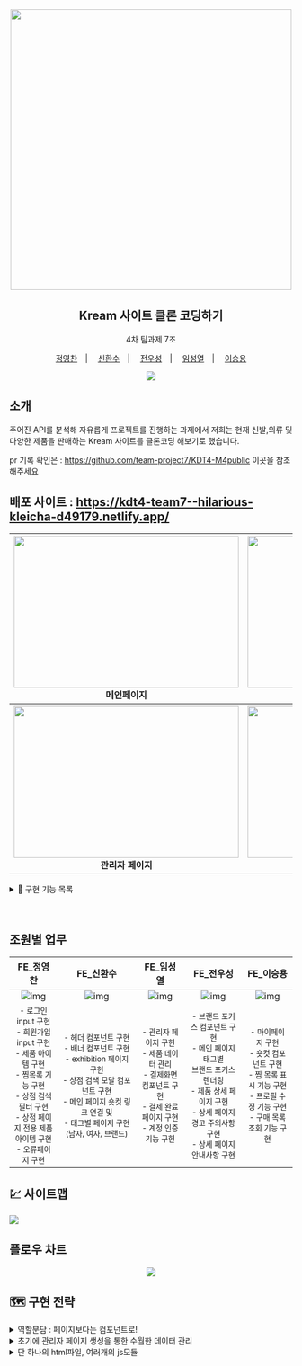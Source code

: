 <div align='center'>
<img src ="https://kream.co.kr/_nuxt/img/login_title.9f9ccc8.png" width="500">
<h2>Kream 사이트 클론 코딩하기</h2>
4차 팀과제 7조

<a href="https://github.com/jyc-coder">정영찬</a>　|　
<a href="https://github.com/whansoo">신환수</a>　|　
<a href="https://github.com/wooseongjeon">전우성</a>　|　
<a href="https://github.com/sung34">임성열</a>　|　
<a href="https://github.com/yong8048">이승용</a>

</div>

<div align="center">
  <img src="https://img.shields.io/badge/node-16.13.1-339933?logo=node.js"> 
</div>

## 소개

주어진 API를 분석해 자유롭게 프로젝트를 진행하는 과제에서 저희는 현재 신발,의류 및 다양한 제품을 판매하는 Kream 사이트를 클론코딩 해보기로 했습니다.

pr 기록 확인은 : https://github.com/team-project7/KDT4-M4public 이곳을 참조해주세요

## 배포 사이트 : https://kdt4-team7--hilarious-kleicha-d49179.netlify.app/

<div align="center">
<table>
<tr>
    <th>
      <div >
        <img src="https://user-images.githubusercontent.com/56331400/222455424-a3fbbd8d-5936-4c43-bad2-3f51454e5747.gif" width="400" height="270">
      </div>
      <div align="center">
      메인페이지
      </div>
    </th>
    <th>
      <div>
        <img src="https://user-images.githubusercontent.com/56331400/222457535-a209af80-d251-4886-9397-2c8f49dbb730.gif" width="400" height="270">
      </div>
     <div align="center">
      상점 페이지
      </div>
    </th>
  </tr>
  <tr>
    <th>
      <div>
        <img src="https://user-images.githubusercontent.com/56331400/222487198-d125f96d-db74-4b09-aecb-e6b6499e2532.gif" width="400" height="270">
      </div>
      <div align="center">
      관리자 페이지
      </div>
    </th>
    <th>
      <div>
       <div>
        <img src="https://user-images.githubusercontent.com/56331400/222461250-308adb76-e7c8-40b7-afb8-846bb9fca287.gif" width="400" height="270">
      </div>
      </div>
      <div align="center">
      로그인 페이지
      </div>
    </th>
  </tr>
</table>
</div>

<details>
<summary> 👞 구현 기능 목록</summary>
<br>
  
**메인 페이지**
- 헤더, 배너, 숏컷, 브랜드 포커스, 제품 목록, 푸터로 구성되어있습니다.
- 배너 : 해당 테마와 관련된 제품을 보여주는 exhibition 페이지로 이동합니다.
- 숏컷 : 해당 테마와 관련된 제품을 보여주는 exhibition 페이지로 이동합니다.
- 브랜드 포커스 : 클릭시 해당 브랜드 제품을 검색결과로 하는 상점 페이지로 이동합니다.
- 제품 아이템 : 클릭하면 해당 제품 구매를 위해서 상세 페이지로 이동합니다.
  - 찜 목록 추가 : 우측 하단 아이콘을 클릭하면 아이콘의 색이 변하면서 찜목록에 추가. 만약 로그인 되지 않았을 경우 알림창이 나타납니다.

**마이 페이지**

- 구매 내역 : 사용자가 구매했던 제품 내역을 제품 이름과 함께 보여줍니다.
- 관심 상품 : 사용자가 찜목록에 추가한 제품을 보여줍니다.
- 프로필 정보 : 현재 사용자의 정보를 보여줍니다.

**상점 페이지**

- 검색 필터, 제품 목록, 서치 modal 로 구성되어있습니다.
- 검색 필터: 사용자가 원하는 제품의 태그를 선택하면 해당 태그와 관련된 제품의 목록이 우측에 렌더링됩니다.
  - 검색 필터 목록
    - 카테고리 : 신발, 의류, 패션잡화, 라이프, 테크
    - 성별: 남성, 여성, 키즈
    - 가격 : 10만원 이하, 10만원-30만원 이하, 30만원-50만원 이하, 50만원 이상
    - 브랜드 : 현재 추가되어있는 전체 데이터의 브랜드 항목이 추가되어있습니다.
- 서치 modal : 상단에 위치한 돋보기 모양의 아이콘을 클릭하면 제품을 검색할수 있는 검색창이 팝업됩니다.
  - 최근 검색어: 사용자가 최근에 검색한 키워드를 보여줍니다. 지우기를 누르면 전체 항목이 제거됩니다.
  - 추천 검색어: 사용자가 원하는 키워드를 클릭하면 해당 태그와 관련된 제품을 보여주는 상점페이지가 나타납니다.
  - 카테고리 : 추천검색어와 마찬가지로 원하는 제품 종류를 클릭하면 필터링된 제품 목록을 보여줍니다.
  - 인기 브랜드 : 원하는 브랜드를 클릭하면 해당 브랜드 제품을 보여줍니다.

**상세 페이지**

- 사용자가 원하는 물건을 구입하고 싶을 때 제품 목록중 하나를 클릭하면 제품의 상세 정보를 보여주고 결제의사에 따라 결제 페이지로 이동합니다.

- 하단에는 선택된 제품과 같은 브랜드의 제품 목록을 보여줍니다.

**결제 페이지**

- 상세 페이지에서 결제 버튼을 누르면 이동하는 페이지 입니다.
- 제품의 정보와 이미지를 간략하게 보여주고, 계좌를 선택하여 결제를 진행합니다. 만약 계좌가 존재하지 않으면 계좌를 새로 생성하여 결제를 진행하게 됩니다.

**관리자 페이지**

- 관리자의 계정으로만 들어갈수 있는 페이지입니다. 현재 등록된 상품 데이터를 crud 할 수 있으며 데이터 검색, 현재 회원가입한 모든 사용자들을 조회할수 있습니다.

- 특정 id로 로그인하지 않으면 들어갈수 없게 설정하여 보안을 강화했습니다.

**로그인 페이지**

- 사용자가 로그인을 하려고 할때 이동하는 페이지로, 회원이 아닐 경우 회원가입을 할수 있도록 회원 가입 버튼을 클릭하면 회원가입 페이지로 이동합니다.

- 각각의 id,pw 조건을 만족하지 않으면 로그인 버튼이 활성화되지 않습니다 (id: 이메일 양식, pw: 영어,숫자,특수문자를 포함한 8~16자 )

- 아래와 같은 상황일때 로그인 페이지로 이동합니다.
  - 로그인 한지 24시간 경과한경우
  - 로그인 하지 않은 상태에서 찜목록 아이콘을 클릭한 경우
  - 상세 페이지에서 결제를 시도할 때
  - 로그인 하지 않은 상태에서 메인 페이지의 헤더에 관심품목을 들어가려고 할 때

</details>
<br>
<br>

## 조원별 업무

<div align="center">

  | FE_정영찬 | FE_신환수 | FE_임성열 | FE_전우성 | FE_이승용 |
  |:--------:|:--------:|:--------:|:--------:|:--------:|
  | ![img](https://avatars.githubusercontent.com/u/56331400?width=200px&height=200px) | ![img](https://avatars.githubusercontent.com/u/98297436?width=200px&height=200px) | ![img](https://avatars.githubusercontent.com/u/120437898?width=200px&height=200px) | ![img](https://avatars.githubusercontent.com/u/120362689?width=200px&height=200px)|![img](https://avatars.githubusercontent.com/u/61074759?width=200px&height=200px)|
  |<sup>- 로그인 input 구현</sup><br><sup>- 회원가입 input 구현</sup><br><sup>- 제품 아이템 구현</sup><br><sup>- 찜목록 기능 구현</sup><br><sup>- 상점 검색필터 구현</sup><br><sup>- 상점 페이지 전용 제품 <br>아이템 구현</sup><br><sup>- 오류페이지 구현</sup><br>|<sup>- 헤더 컴포넌트 구현</sup><br><sup>- 배너 컴포넌트 구현</sup><br><sup>- exhibition 페이지 구현</sup><br><sup>- 상점 검색 모달 컴포넌트 구현</sup><br><sup>- 메인 페이지 숏컷 링크 연결 및 <br>- 태그별 페이지 구현(남자, 여자, 브랜드)</sup><br>|<sup>- 관리자 페이지 구현</sup><br><sup>- 제품 데이터 관리</sup><br><sup>- 결제화면 컴포넌트 구현</sup><br><sup>- 결제 완료 페이지 구현</sup><br><sup>- 계정 인증 기능 구현</sup><br>|<sup>- 브랜드 포커스 컴포넌트 구현</sup><br><sup>- 메인 페이지 태그별 <br>브랜드 포커스 렌더링</sup><br><sup>- 제품 상세 페이지 구현</sup><br><sup>- 상세 페이지 경고 주의사항 구현</sup><br><sup>- 상세 페이지 안내사항 구현</sup><br>|<sup>- 마이페이지 구현</sup><br><sup>- 숏컷 컴포넌트 구현</sup><br><sup>- 찜 목록 표시 기능 구현</sup><br><sup>- 프로필 수정 기능 구현</sup><br><sup>- 구매 목록 조회 기능 구현</sup><br>|

  
  </div>

  
## 💹 사이트맵

<img src="https://user-images.githubusercontent.com/56331400/222495640-a967324b-5de8-4ac4-bd08-cd554a62e526.jpg" >

## 플로우 차트

<div align="center">
<img src="https://user-images.githubusercontent.com/56331400/222724165-3b2dfabe-47bf-4f98-a568-567bf8f85456.png">
</div>

## 🗺️ 구현 전략

<details>
<summary> 역할분담 : 페이지보다는 컴포넌트로!  </summary>
<br>

- 처음 역할 분담을 정할 때 페이지 별이 아닌 페이지를 구성하는 컴포넌트 별로 역할 분담을 진행하여 컴포넌트가 구현이 되면 페이지를 조립해서 만드는 방식으로 접근했습니다.

- 각각의 컴포넌트를 구현&고도화를 진행하는 방식으로 프로젝트를 진행하면서, 오류가 발생했을때 "어느 페이지" 가 아닌 "어느 컴포넌트" 에서 발생했는지로 문제 해결 접근이 가능하여 유지/보수가 수월했습니다.

</details>

<details>
<summary> 초기에 관리자 페이지 생성을 통한 수월한 데이터 관리</summary>
<br>

- 프로젝트 시작 초기에 제품 데이터 crud를 하는 시간을 줄이기 위해서 관리자 페이지를 제작했습니다.

- 초기에 필요한 데이터를 추가한 다음, 추후에 발생할 데이터 수정/추가가 편리해지면서 프로젝트 진행 속도가 쳐지는 것을 막아보려고 했습니다

</details>

<details>
<summary>단 하나의 html파일, 여러개의 js모듈 </summary>
<br>

- 저희는 하나의 html파일 내부에 `navigo`를 사용해서 여러가지 경로에 따라 다른 페이지를 렌더링하는 방식으로 구현했습니다.

- 각각의 경로에 따른 컴포넌트 렌더링 메소드들은 모듈화를 진행하여, 다른 페이지에서도 쉽게 재사용이 가능하도록 제작하여 페이지 구현 시간을 줄이려고 시도했습니다.

- `index.js`의 코드가 비교적 간략해짐과 동시에 문제가 발생하여 수정/제거를 해야할 상황이 발생해도 어느 곳이 원인인지 쉽게 파악이 가능했습니다.

</details>
